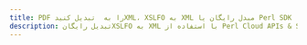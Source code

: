 ---title: PDF را به  تبدیل کنیدXML، XSLFO به XML مبدل رایگان یا Perl SDKdescription: تبدیل رایگانXSLFO به XML با استفاده از Perl Cloud APIs & SDK همچنین اسناد PDF را در Cloud ایجاد، ویرایش و رندر کنید.---